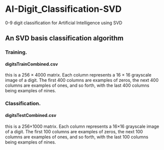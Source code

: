 # AI-Digit_Classification-SVD
0-9 digit classification for Artificial Intelligence using SVD

## An SVD basis classification algorithm
### Training.
#### digitsTrainCombined.csv
this is a 256 × 4000 matrix. Each column represents a 16 × 16 grayscale image of a digit. The first 400 columns are examples of zeros, the
next 400 columns are examples of ones, and so forth, with the last 400 columns being
examples of nines.

### Classification.
#### digitsTestCombined.csv
this is a 256×1000 matrix. Each column represents a 16×16 grayscale image of a digit. The first 100 columns are examples of zeros, the next 100 columns are examples of ones, and so forth, with the last 100 columns being examples of nines.
